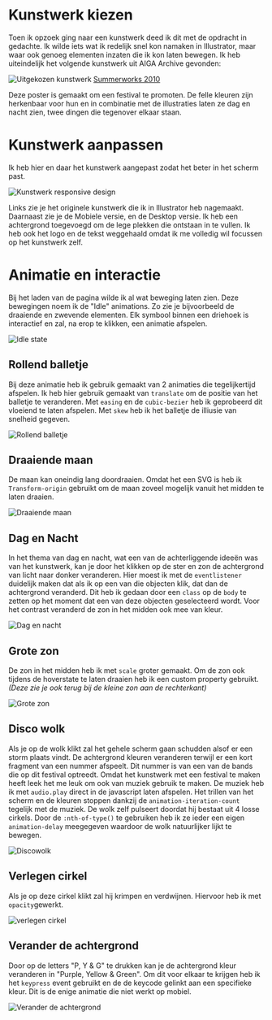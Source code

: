 

# Kunstwerk kiezen

Toen ik opzoek ging naar een kunstwerk deed ik dit met de opdracht in gedachte. Ik wilde iets wat ik redelijk snel kon namaken in Illustrator, maar waar ook genoeg elementen inzaten die ik kon laten bewegen. Ik heb uiteindelijk het volgende kunstwerk uit AIGA Archive gevonden:

![Uitgekozen kunstwerk](https://designarchives.aiga.org/assets/images/000/101/599/101599_lg.jpg)
[Summerworks 2010](https://designarchives.aiga.org/#/entries/%2Bcollections%3A%22Denver%20Art%20Museum%22/_/detail/relevance/asc/7073/7/21472/summerworks-2010/1)

Deze poster is gemaakt om een festival te promoten. De felle kleuren zijn herkenbaar voor hun en in combinatie met de illustraties laten ze dag en nacht zien, twee dingen die tegenover elkaar staan.

# Kunstwerk aanpassen

Ik heb hier en daar het kunstwerk aangepast zodat het beter in het scherm past.

![Kunstwerk responsive design](https://user-images.githubusercontent.com/45418246/81500193-cc7fc580-92d0-11ea-8f19-a2a85391540b.png)


Links zie je het originele kunstwerk die ik in Illustrator heb nagemaakt. Daarnaast zie je de Mobiele versie, en de Desktop versie. Ik heb een achtergrond toegevoegd om de lege plekken die ontstaan in te vullen. Ik heb ook het logo en de tekst weggehaald omdat ik me volledig wil focussen op het kunstwerk zelf.

# Animatie en interactie

Bij het laden van de pagina wilde ik al wat beweging laten zien. Deze bewegingen noem ik de "Idle" animations. Zo zie je bijvoorbeeld de draaiende en zwevende elementen. Elk symbool binnen een driehoek is interactief en zal, na erop te klikken, een animatie afspelen.

![Idle state](https://user-images.githubusercontent.com/45418246/82759155-cb2fbc00-9deb-11ea-9522-bcf16272bed1.gif)

## Rollend balletje
Bij deze animatie heb ik gebruik gemaakt van 2 animaties die tegelijkertijd afspelen. Ik heb hier gebruik gemaakt van `translate` om de positie van het balletje te veranderen. Met `easing` en de `cubic-bezier` heb ik geprobeerd dit vloeiend te laten afspelen. Met `skew` heb ik het balletje de illiusie van snelheid gegeven.

![Rollend balletje](https://user-images.githubusercontent.com/45418246/82759317-eea73680-9dec-11ea-8793-d258994c0e6a.gif)


## Draaiende maan
De maan kan oneindig lang doordraaien. Omdat het een SVG is heb ik `Transform-origin` gebruikt om de maan zoveel mogelijk vanuit het midden te laten draaien.

![Draaiende maan](https://user-images.githubusercontent.com/45418246/82759415-9ae91d00-9ded-11ea-9775-5b3cb7f0cf4f.gif)

## Dag en Nacht
In het thema van dag en nacht, wat een van de achterliggende ideeën was van het kunstwerk, kan je door het klikken op de ster en zon de achtergrond van licht naar donker veranderen. Hier moest ik met de `eventlistener` duidelijk maken dat als ik op een van die objecten klik, dat dan de achtergrond veranderd. Dit heb ik gedaan door een `class` op de `body` te zetten op het moment dat een van deze objecten geselecteerd wordt. Voor het contrast veranderd de zon in het midden ook mee van kleur.

![Dag en nacht](https://user-images.githubusercontent.com/45418246/82759564-8f4a2600-9dee-11ea-9908-da4d1ec231a8.gif)

## Grote zon
De zon in het midden heb ik met `scale` groter gemaakt. Om de zon ook tijdens de hoverstate te laten draaien heb ik een custom property gebruikt. _(Deze zie je ook terug bij de kleine zon aan de rechterkant)_

![Grote zon](https://user-images.githubusercontent.com/45418246/82759779-b0f7dd00-9def-11ea-8eb4-1ae5d3bab8b1.gif)


## Disco wolk
Als je op de wolk klikt zal het gehele scherm gaan schudden alsof er een storm plaats vindt. De achtergrond kleuren veranderen terwijl er een kort fragment van een nummer afspeelt. Dit nummer is van een van de bands die op dit festival optreedt. Omdat het kunstwerk met een festival te maken heeft leek het me leuk om ook van muziek gebruik te maken. De muziek heb ik met `audio.play` direct in de javascript laten afspelen. Het trillen van het scherm en de kleuren stoppen dankzij de `animation-iteration-count` tegelijk met de muziek. De wolk zelf pulseert doordat hij bestaat uit 4 losse cirkels. Door de `:nth-of-type()` te gebruiken heb ik ze ieder een eigen `animation-delay` meegegeven waardoor de wolk natuurlijker lijkt te bewegen.

![Discowolk](https://user-images.githubusercontent.com/45418246/82759933-9eca6e80-9df0-11ea-8dc1-7c61d2e1f621.gif)

## Verlegen cirkel
Als je op deze cirkel klikt zal hij krimpen en verdwijnen. Hiervoor heb ik met `opacity`gewerkt.

![verlegen cirkel](https://user-images.githubusercontent.com/45418246/82760036-4cd61880-9df1-11ea-97fe-72244e7b6587.gif)


## Verander de achtergrond
Door op de letters "P, Y & G" te drukken kan je de achtergrond kleur veranderen in "Purple, Yellow & Green". Om dit voor elkaar te krijgen heb ik het `keypress` event gebruikt en de de keycode gelinkt aan een specifieke kleur. Dit is de enige animatie die niet werkt op mobiel.

![Verander de achtergrond](https://user-images.githubusercontent.com/45418246/82760159-0f25bf80-9df2-11ea-80de-433afdb02d7a.gif)


